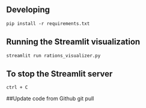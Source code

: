 ## Developing

```
pip install -r requirements.txt
```

## Running the Streamlit visualization

```
streamlit run rations_visualizer.py
```

## To stop the Streamlit server

```
ctrl + C

```

##Update code from Github
git pull 